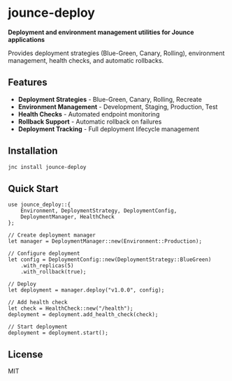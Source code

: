 # jounce-deploy

**Deployment and environment management utilities for Jounce applications**

Provides deployment strategies (Blue-Green, Canary, Rolling), environment management, health checks, and automatic rollbacks.

## Features

- **Deployment Strategies** - Blue-Green, Canary, Rolling, Recreate
- **Environment Management** - Development, Staging, Production, Test
- **Health Checks** - Automated endpoint monitoring
- **Rollback Support** - Automatic rollback on failures
- **Deployment Tracking** - Full deployment lifecycle management

## Installation

```bash
jnc install jounce-deploy
```

## Quick Start

```jounce
use jounce_deploy::{
    Environment, DeploymentStrategy, DeploymentConfig,
    DeploymentManager, HealthCheck
};

// Create deployment manager
let manager = DeploymentManager::new(Environment::Production);

// Configure deployment
let config = DeploymentConfig::new(DeploymentStrategy::BlueGreen)
    .with_replicas(5)
    .with_rollback(true);

// Deploy
let deployment = manager.deploy("v1.0.0", config);

// Add health check
let check = HealthCheck::new("/health");
deployment = deployment.add_health_check(check);

// Start deployment
deployment = deployment.start();
```

## License

MIT

